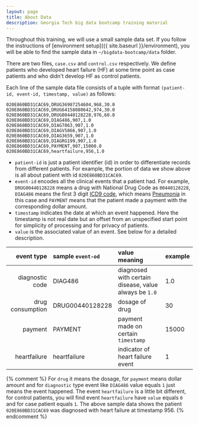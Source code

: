 ```yaml
---
layout: page
title: About Data
description: Georgia Tech big data bootcamp training material
---
```


Throughout this training, we will use a small sample data set. If you follow the instructions of [environment setup]({{ site.baseurl }}/environment), you will be able to find the sample data in `~/bigdata-bootcamp/data` folder.

There are two files, `case.csv` and `control.csv` respectively. We define patients who developed heart failure (HF) at some time point as case patients and who didn't develop HF as control patients.

Each line of the sample data file consists of a tuple with format `(patient-id, event-id, timestamp, value)` as follows:

``` text
020E860BD31CAC69,DRUG36987254604,968,30.0
020E860BD31CAC69,DRUG64158080642,974,30.0
020E860BD31CAC69,DRUG00440128228,976,60.0
020E860BD31CAC69,DIAG486,907,1.0
020E860BD31CAC69,DIAG7863,907,1.0
020E860BD31CAC69,DIAGV5866,907,1.0
020E860BD31CAC69,DIAG3659,907,1.0
020E860BD31CAC69,DIAGRG199,907,1.0
020E860BD31CAC69,PAYMENT,907,15000.0
020E860BD31CAC69,heartfailure,956,1.0
```

- `patient-id` is just a patient identifier (id) in order to differentiate records from different patients. For example, the portion of data we show above is all about patient with id `020E860BD31CAC69`.
- `event-id` encodes all the clinical events that a patient had. For example, `DRUG00440128228` means a drug with National Drug Code as `00440128228`, `DIAG486` means the first 3 digit [ICD9 code](https://www.cms.gov/medicare-coverage-database/staticpages/icd-9-code-lookup.aspx), which means [Pneumonia](http://www.icd9data.com/2012/Volume1/460-519/480-488/486/486.htm) in this case and `PAYMENT` means that the patient made a payment with the corresponding dollar amount.
- `timestamp` indicates the date at which an event happened. Here the timestamp is not real date but an offset from an unspecified start point for simplicity of processing and for privacy of patients.
- `value` is the associated value of an event. See below for a detailed description.

|event type| sample `event-od`| value meaning| example|
|---------:|:-----------------|:-------------|:-------------|
|diagnostic code|DIAG486|diagnosed with certain disease, value always be `1.0`| 1.0 |
|drug consumption|DRUG00440128228|dosage of drug|30|
|payment|PAYMENT| payment made on certain `timestamp`| 15000|
|heartfailure|heartfailure| indicator of heart failure event| 1 |

{% comment %}
For `drug` it means the dosage, for `payment` means dollar amount and for `diagnostic` type event like `DIAG486` value equals `1` just means the event happened. The event `heartfailure` is a little bit different, for control patients, you will find event `heartfailure` have `value` equals `0` and for case patient equals `1`. The above sample data shows the patient `020E860BD31CAC69` was diagnosed with heart failure at timestamp 956.
{% endcomment %}
